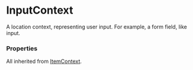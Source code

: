 # InputContext

A location context, representing user input. For example, a form field, like input.

### Properties
All inherited from [ItemContext](/docs/taxonomy/location-contexts/ItemContext).